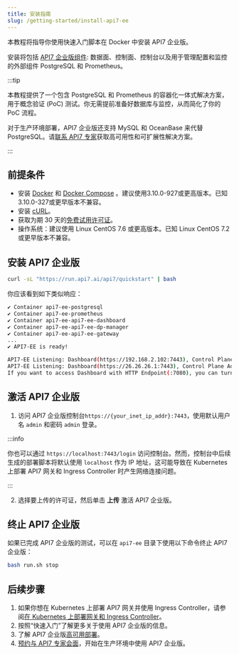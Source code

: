 ```yaml
---
title: 安装指南
slug: /getting-started/install-api7-ee
---
```


本教程将指导你使用快速入门脚本在 Docker 中安装 API7 企业版。

安装将包括 [API7 企业版组件](../introduction/api7-ee-architecture.md): 数据面、控制面、控制台以及用于管理配置和监控的外部组件 PostgreSQL 和 Prometheus。

:::tip

本教程提供了一个包含 PostgreSQL 和 Prometheus 的容器化一体式解决方案，用于概念验证 (PoC) 测试。你无需提前准备好数据库与监控，从而简化了你的 PoC 流程。

对于生产环境部署，API7 企业版还支持 MySQL 和 OceanBase 来代替 PostgreSQL。请[联系 API7 专家](https://api7.ai/contact)获取高可用性和可扩展性解决方案。

:::

## 前提条件

- 安装 [Docker](https://docs.docker.com/get-docker/) 和 [Docker Compose](https://docs.docker.com/compose/install) 。建议使用3.10.0-927或更高版本。已知3.10.0-327或更早版本不兼容。
- 安装 [cURL](https://curl.se/)。
- 获取为期 30 天的[免费试用许可证](https://api7.ai/try?product=enterprise)。
- 操作系统：建议使用 Linux CentOS 7.6 或更高版本。已知 Linux CentOS 7.2 或更早版本不兼容。

## 安装 API7 企业版

```bash
curl -sL "https://run.api7.ai/api7/quickstart" | bash
```

你应该看到如下类似响应：

```bash
✔ Container api7-ee-postgresql
✔ Container api7-ee-prometheus
✔ Container api7-ee-api7-ee-dashboard
✔ Container api7-ee-api7-ee-dp-manager
✔ Container api7-ee-api7-ee-gateway
...
✔ API7-EE is ready!

API7-EE Listening: Dashboard(https://192.168.2.102:7443), Control Plane Address(http://192.168.2.102:7900, https://192.168.2.102:7943), Gateway(http://192.168.2.102:9080, https://192.168.2.102:9443)
API7-EE Listening: Dashboard(https://26.26.26.1:7443), Control Plane Address(http://26.26.26.1:7900, https://26.26.26.1:7943), Gateway(http://26.26.26.1:9080, https://26.26.26.1:9443)
If you want to access Dashboard with HTTP Endpoint(:7080), you can turn server.listen.disable to false in dashboard_conf/conf.yaml, then restart dashboard container
```

## 激活 API7 企业版

1. 访问 API7 企业版控制台`https://{your_inet_ip_addr}:7443`，使用默认用户名 `admin` 和密码 `admin` 登录。

:::info

你也可以通过 `https://localhost:7443/login` 访问控制台。然而，控制台中后续生成的部署脚本将默认使用 `localhost` 作为 IP 地址，这可能导致在 Kubernetes 上部署 API7 网关和 Ingress Controller 时产生网络连接问题。

:::

2. 选择要上传的许可证，然后单击 **上传** 激活 API7 企业版。

## 终止 API7 企业版

如果已完成 API7 企业版的测试，可以在 `api7-ee` 目录下使用以下命令终止 API7 企业版：

```bash
bash run.sh stop
```

## 后续步骤

1. 如果你想在 Kubernetes 上部署 API7 网关并使用 Ingress Controller，请参阅[在 Kubernetes 上部署网关和 Ingress Controller](./deploy-resources-on-k8s.md)。
2. 按照“快速入门”了解更多关于使用 API7 企业版的信息。
3. 了解 API7 企业版[高可用部署](../high-availability/overview.md)。
4. [预约与 API7 专家会面](https://api7.ai/contact)，开始在生产环境中使用 API7 企业版。
